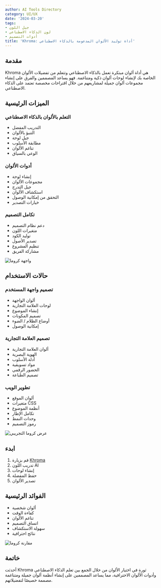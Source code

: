 ```yaml
---
author: AI Tools Directory
category: UI/UX
date: '2024-03-20'
tags:
- جيل اللون
- لون الذكاء الاصطناعي
- أدوات التصميم
title: 'Khroma: أداة توليد الألوان المدعومة بالذكاء الاصطناعي'
---
```


## مقدمة

Khroma هي أداة ألوان مبتكرة تعمل بالذكاء الاصطناعي وتتعلم من تفضيلات الألوان الخاصة بك لإنشاء لوحات ألوان ذكية ومتناغمة. فهو يساعد المصممين والفرق على إنشاء مجموعات ألوان جميلة لمشاريعهم من خلال اقتراحات مخصصة تعتمد على الذكاء الاصطناعي.

## الميزات الرئيسية

### التعلم بالألوان بالذكاء الاصطناعي
- التدريب المفضل
- التنبؤ بالألوان
- جيل لوحة
- مطابقة الأسلوب
- تناغم الألوان
- الوعي بالسياق

### أدوات الألوان
- إنشاء لوحة
- مجموعات الألوان
- جيل التدرج
- استكشاف الألوان
- التحقق من إمكانية الوصول
- خيارات التصدير

### تكامل التصميم
- دعم نظام التصميم
- متغيرات اللون
- توليد الكود
- تصدير الأصول
- تنظيم المشروع
- مشاركة الفريق

![واجهة كروما](/imgs/khroma/interface.jpg)

## حالات الاستخدام

### تصميم واجهة المستخدم
- ألوان الواجهة
- لوحات العلامة التجارية
- إنشاء الموضوع
- تصميم المكونات
- أوضاع الظلام / الضوء
- إمكانية الوصول

### تصميم العلامة التجارية
- ألوان العلامة التجارية
- الهوية البصرية
- أدلة الأسلوب
- مواد تسويقية
- الحضور الرقمي
- تصميم الطباعة

### تطوير الويب
- ألوان الموقع
- متغيرات CSS
- أنظمة الموضوع
- تكامل الإطار
- وحدات النمط
- رموز التصميم

![عرض كروما التجريبي](/imgs/khroma/demo.jpg)

## ابدء

1. قم بزيارة [Khroma](https://khroma.co)
2. تدريب اللون AI
3. إنشاء لوحات
4. حفظ المفضلة
5. تصدير الألوان

## الفوائد الرئيسية

- ألوان شخصية
- كفاءة الوقت
- تناغم الألوان
- اتساق التصميم
- سهولة الاستكشاف
- نتائج احترافية

![مقارنة كروما](/imgs/khroma/comparison.jpg)

## خاتمة

أحدثت Khroma ثورة في اختيار الألوان من خلال الجمع بين تعلم الذكاء الاصطناعي وأدوات الألوان الاحترافية، مما يساعد المصممين على إنشاء أنظمة ألوان جميلة ومتناغمة مصممة خصيصًا لتفضيلاتهم.